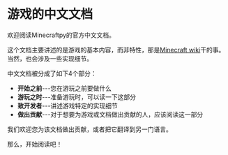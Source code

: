 # 游戏的中文文档
欢迎阅读Minecraftpy的官方中文文档。

这个文档主要讲述的是游戏的基本内容，而非特性，那是[Minecraft wiki](https://minecraft.fandom.com/zh/wiki/Minecraft_Wiki)干的事。当然，也会涉及一些实现细节。

中文文档被分成了如下4个部分：

- **开始之前**---您在游玩之前要做什么
- **游玩之时**---准备游玩时，可以读一下这部分
- **致开发者**---讲述游戏特定的实现细节
- **做出贡献**---对于想要为游戏或文档做出贡献的人，应该阅读这一部分

我们欢迎您为该文档做出贡献，或者把它翻译到另一门语言。

那么，开始阅读吧！
